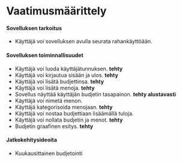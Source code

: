 # Vaatimusmäärittely

#### Sovelluksen tarkoitus
- Käyttäjä voi sovelluksen avulla seurata rahankäyttöään.

#### Sovelluksen toiminnallisuudet
- Käyttäjä voi luoda käyttäjätunnuksen. **tehty**
- Käyttäjä voi kirjautua sisään ja ulos.  **tehty**
- Käyttäjä voi lisätä budjettinsa. **tehty**
- Käyttäjä voi lisätä menoja. **tehty**
- Sovellus näyttää käyttäjän budjetin tasapainon. **tehty alustavasti**
- Käyttäjä voi nimetä menon.
- Käyttäjä kategorisoida menojaan. **tehty**
- Käyttäjä voi nostaa budjettiaan lisäämällä tuloja.
- Käyttäjä voi nollata budjetin ja menot. **tehty**
- Budjetin graafinen esitys. **tehty**

#### Jatkokehitysideoita
- Kuukausittainen budjetointi
